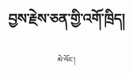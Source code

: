---
layout: post
title: བྱས་རྗེས་ཅན་གྱི་འགོ་ཁྲིད།
author: མེ་ལོང་།
category: སྤྱི་ཚོགས།
description: 
thumbnail: assets/img/meaningful-Leader.jpeg
featuredvideo: http://s3.amazonaws.com/melhong/wp-content/uploads/2018/07/20214049/meaningful-Leader.mp4
---